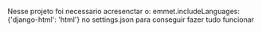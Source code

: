 Nesse projeto foi necessario acresenctar o: 
  emmet.includeLanguages: {'django-html': 'html'}
no settings.json para conseguir fazer tudo funcionar 
